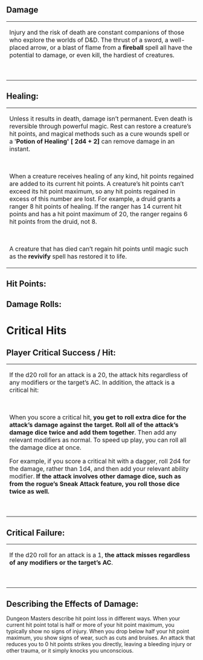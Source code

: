 ## **Damage**

<table><tbody><tr class="odd"><td><p>Injury and the risk of death are constant companions of those who explore the worlds of D&amp;D. The thrust of a sword, a well-placed arrow, or a blast of flame from a <strong>fireball</strong> spell all have the potential to damage, or even kill, the hardiest of creatures.</p><p> </p></td></tr></tbody></table>

## **Healing:**

<table><tbody><tr class="odd"><td><p>Unless it results in death, damage isn’t permanent. Even death is reversible through powerful magic. Rest can restore a creature’s hit points, and magical methods such as a cure wounds spell or a '<strong>Potion of Healing' [ 2d4 + 2]</strong> can remove damage in an instant.</p><p> </p><p>When a creature receives healing of any kind, hit points regained are added to its current hit points. A creature’s hit points can’t exceed its hit point maximum, so any hit points regained in excess of this number are lost. For example, a druid grants a ranger 8 hit points of healing. If the ranger has 14 current hit points and has a hit point maximum of 20, the ranger regains 6 hit points from the druid, not 8.</p><p> </p><p>A creature that has died can’t regain hit points until magic such as the <strong>revivify</strong> spell has restored it to life.</p></td></tr></tbody></table>


## **Hit Points:**

## **Damage Rolls:**

# **Critical Hits**
## **Player Critical Success / Hit:**
<table><tbody><tr class="odd"><td><p>If the d20 roll for an attack is a 20, the attack hits regardless of any modifiers or the target’s AC. In addition, the attack is a critical hit:</p><p> </p><p>When you score a critical hit, <strong>you get to roll extra dice for the attack’s damage against the target. Roll all of the attack’s damage dice twice and add them together</strong>. Then add any relevant modifiers as normal. To speed up play, you can roll all the damage dice at once.</p><p>For example, if you score a critical hit with a dagger, roll 2d4 for the damage, rather than 1d4, and then add your relevant ability modifier. <strong>If the attack involves other damage dice, such as from the rogue’s Sneak Attack feature, you roll those dice twice as well.</strong></p><p> </p></td></tr></tbody></table>

## **Critical Failure:**
<table><tbody><tr class="odd"><td><p>If the d20 roll for an attack is a 1, <strong>the attack misses regardless of any modifiers or the target’s AC</strong>.</p><p> </p></td></tr></tbody></table>

## **Describing the Effects of Damage:**

Dungeon Masters describe hit point loss in different ways. When your current hit point total is half or more of your hit point maximum, you typically show no signs of injury. When you drop below half your hit point maximum, you show signs of wear, such as cuts and bruises. An attack that reduces you to 0 hit points strikes you directly, leaving a bleeding injury or other trauma, or it simply knocks you unconscious.
